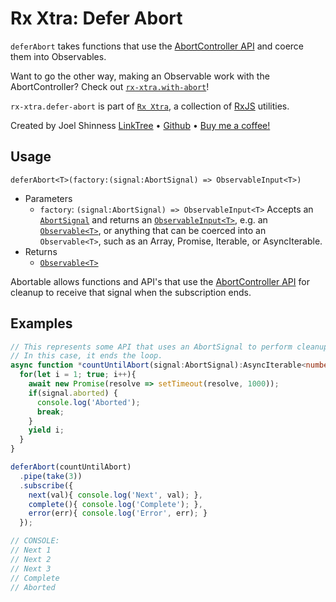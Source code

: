 # Rx Xtra: Defer Abort

`deferAbort` takes functions that use the [AbortController API](https://developer.mozilla.org/en-US/docs/Web/API/AbortController) and coerce them into Observables.

Want to go the other way, making an Observable work with the AbortController?  Check out [`rx-xtra.with-abort`](https://www.npmjs.com/package/rx-xtra.with-abort)!

`rx-xtra.defer-abort` is part of [`Rx Xtra`](https://github.com/JoelCodes/rx-xtra), a collection of [RxJS](https://rxjs.dev/) utilities.

Created by Joel Shinness [LinkTree](https://linktr.ee/yesthatjoelshinness) • [Github](https://github.com/JoelCodes) • [Buy me a coffee!](https://ko-fi.com/yesthatjoelshinness)

## Usage

`deferAbort<T>(factory:(signal:AbortSignal) => ObservableInput<T>)`

* Parameters
  * `factory`: `(signal:AbortSignal) => ObservableInput<T>` Accepts an [`AbortSignal`](https://developer.mozilla.org/en-US/docs/Web/API/AbortSignal) and returns an [`ObservableInput<T>`](https://rxjs.dev/api/index/type-alias/ObservableInput), e.g. an [`Observable<T>`](https://rxjs.dev/api/index/class/Observable), or anything that can be coerced into an `Observable<T>`, such as an Array, Promise, Iterable, or AsyncIterable.
* Returns
  * [`Observable<T>`](https://rxjs.dev/api/index/class/Observable)


Abortable allows functions and API's that use the [AbortController API](https://developer.mozilla.org/en-US/docs/Web/API/AbortController) for cleanup to receive that signal when the subscription ends.

## Examples

```ts
// This represents some API that uses an AbortSignal to perform cleanup
// In this case, it ends the loop.
async function *countUntilAbort(signal:AbortSignal):AsyncIterable<number>{
  for(let i = 1; true; i++){
    await new Promise(resolve => setTimeout(resolve, 1000));
    if(signal.aborted) {
      console.log('Aborted');
      break;
    }
    yield i;
  }
}

deferAbort(countUntilAbort)
  .pipe(take(3))
  .subscribe({
    next(val){ console.log('Next', val); },
    complete(){ console.log('Complete'); },
    error(err){ console.log('Error', err); }
  });

// CONSOLE:
// Next 1
// Next 2
// Next 3
// Complete
// Aborted
```

